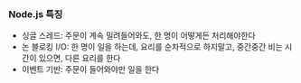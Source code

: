 ### Node.js 특징
- 싱글 스레드: 주문이 계속 밀려들어와도, 한 명이 어떻게든 처리해야한다
- 논 블로킹 I/O: 한 명이 일을 하는데, 요리를 순차적으로 하지말고, 중간중간 비는 시간이 있으면, 다른 요리를 한다
- 이벤트 기반: 주문이 들어와야만 일을 한다
